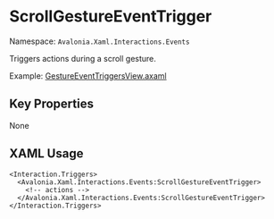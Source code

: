 # ScrollGestureEventTrigger

Namespace: `Avalonia.Xaml.Interactions.Events`

Triggers actions during a scroll gesture.

Example: [GestureEventTriggersView.axaml](samples/BehaviorsTestApplication/Views/Pages/GestureEventTriggersView.axaml)

## Key Properties
None

## XAML Usage
```xaml
<Interaction.Triggers>
  <Avalonia.Xaml.Interactions.Events:ScrollGestureEventTrigger>
    <!-- actions -->
  </Avalonia.Xaml.Interactions.Events:ScrollGestureEventTrigger>
</Interaction.Triggers>
```
